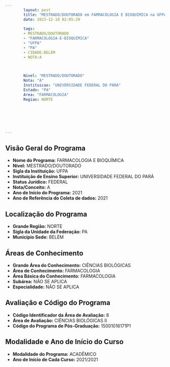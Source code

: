 ```yaml
---
        layout: post
        title: "MESTRADO/DOUTORADO em FARMACOLOGIA E BIOQUÍMICA na UFPA  "
        date: 2023-12-18 02:05:29
     
        tags:
        - MESTRADO/DOUTORADO
        - "FARMACOLOGIA-E-BIOQUÍMICA"
        - "UFPA"
        - "PA"
        - CIDADE:BELÉM
        - NOTA:A
        
       

        Nivel: "MESTRADO/DOUTORADO"
        Nota: "A"
        Instituicao: "UNIVERSIDADE FEDERAL DO PARÁ"
        Estado: "PA"
        Area: "FARMACOLOGIA"
        Regiao: NORTE
        
        
        
        
        
        
---
```

## Visão Geral do Programa
- **Nome do Programa:** FARMACOLOGIA E BIOQUÍMICA
- **Nível:** MESTRADO/DOUTORADO
- **Sigla da Instituição:** UFPA
- **Instituição de Ensino Superior:** UNIVERSIDADE FEDERAL DO PARÁ
- **Status Jurídico:** FEDERAL
- **Nota/Conceito:** A
- **Ano de Início do Programa:** 2021
- **Ano de Referência do Coleta de dados:** 2021

## Localização do Programa
- **Grande Região:** NORTE
- **Sigla da Unidade da Federação:** PA
- **Município Sede:** BELÉM

## Áreas de Conhecimento
- **Grande Área do Conhecimento:** CIÊNCIAS BIOLÓGICAS
- **Área de Conhecimento:** FARMACOLOGIA
- **Área Básica do Conhecimento:** FARMACOLOGIA
- **Subárea:** NÃO SE APLICA
- **Especialidade:** NÃO SE APLICA

## Avaliação e Código do Programa
- **Código Identificador da Área de Avaliação:** 8
- **Área de Avaliação:** CIÊNCIAS BIOLÓGICAS II
- **Código do Programa de Pós-Graduação:** 15001016171P1


## Modalidade e Ano de Início do Curso
- **Modalidade do Programa:** ACADÊMICO
- **Ano de Início de Cada Curso:** 2021/2021
